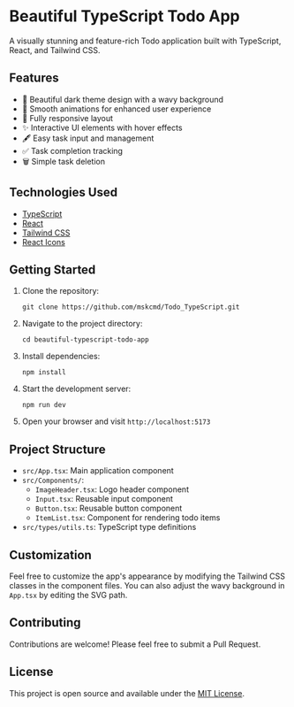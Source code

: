 
# Beautiful TypeScript Todo App

A visually stunning and feature-rich Todo application built with TypeScript, React, and Tailwind CSS.

## Features

- 🎨 Beautiful dark theme design with a wavy background
- 🚀 Smooth animations for enhanced user experience
- 📱 Fully responsive layout
- ✨ Interactive UI elements with hover effects
- 🖋️ Easy task input and management
- ✅ Task completion tracking
- 🗑️ Simple task deletion

## Technologies Used

- [TypeScript](https://www.typescriptlang.org/)
- [React](https://reactjs.org/)
- [Tailwind CSS](https://tailwindcss.com/)
- [React Icons](https://react-icons.github.io/react-icons/)

## Getting Started

1. Clone the repository:
   ```
   git clone https://github.com/mskcmd/Todo_TypeScript.git
   ```

2. Navigate to the project directory:
   ```
   cd beautiful-typescript-todo-app
   ```

3. Install dependencies:
   ```
   npm install
   ```

4. Start the development server:
   ```
   npm run dev
   ```

5. Open your browser and visit `http://localhost:5173`

## Project Structure

- `src/App.tsx`: Main application component
- `src/Components/`:
  - `ImageHeader.tsx`: Logo header component
  - `Input.tsx`: Reusable input component
  - `Button.tsx`: Reusable button component
  - `ItemList.tsx`: Component for rendering todo items
- `src/types/utils.ts`: TypeScript type definitions

## Customization

Feel free to customize the app's appearance by modifying the Tailwind CSS classes in the component files. You can also adjust the wavy background in `App.tsx` by editing the SVG path.

## Contributing

Contributions are welcome! Please feel free to submit a Pull Request.

## License

This project is open source and available under the [MIT License](LICENSE).

```
